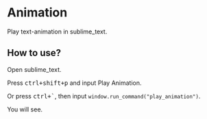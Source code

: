 # Animation
Play text-animation in sublime_text.

## How to use?

Open sublime_text.

Press <kbd>ctrl+shift+p</kbd> and input Play Animation.

Or press <kbd>ctrl+\`</kbd>, then input `window.run_command("play_animation")`.

You will see.
